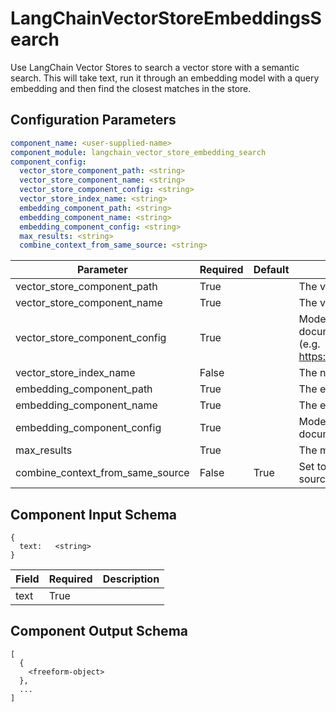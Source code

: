 # LangChainVectorStoreEmbeddingsSearch

Use LangChain Vector Stores to search a vector store with a semantic search. This will take text, run it through an embedding model with a query embedding and then find the closest matches in the store.

## Configuration Parameters

```yaml
component_name: <user-supplied-name>
component_module: langchain_vector_store_embedding_search
component_config:
  vector_store_component_path: <string>
  vector_store_component_name: <string>
  vector_store_component_config: <string>
  vector_store_index_name: <string>
  embedding_component_path: <string>
  embedding_component_name: <string>
  embedding_component_config: <string>
  max_results: <string>
  combine_context_from_same_source: <string>
```

| Parameter | Required | Default | Description |
| --- | --- | --- | --- |
| vector_store_component_path | True |  | The vector store library path - e.g. 'langchain_community.vectorstores' |
| vector_store_component_name | True |  | The vector store to use - e.g. 'Pinecone' |
| vector_store_component_config | True |  | Model specific configuration for the vector store. See LangChain documentation for valid parameter names for this specific component (e.g. https://python.langchain.com/docs/integrations/vectorstores/pinecone). |
| vector_store_index_name | False |  | The name of the index to use |
| embedding_component_path | True |  | The embedding library path - e.g. 'langchain_community.embeddings' |
| embedding_component_name | True |  | The embedding model to use - e.g. BedrockEmbeddings |
| embedding_component_config | True |  | Model specific configuration for the embedding model. See documentation for valid parameter names. |
| max_results | True |  | The maximum number of results to return |
| combine_context_from_same_source | False | True | Set to False if you don't want to combine all the context from the same source. Default is True |


## Component Input Schema

```
{
  text:   <string>
}
```
| Field | Required | Description |
| --- | --- | --- |
| text | True |  |


## Component Output Schema

```
[
  {
    <freeform-object>
  },
  ...
]
```
